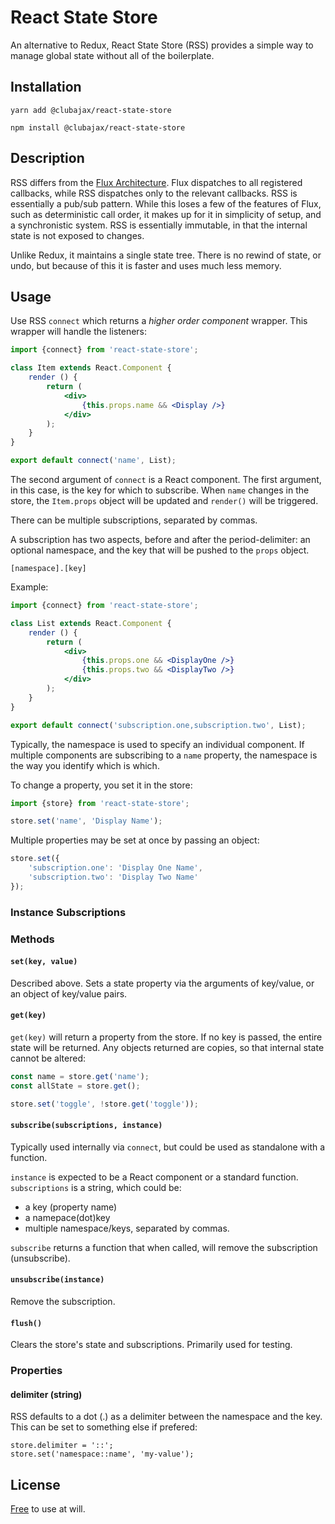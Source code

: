 # React State Store

An alternative to Redux, React State Store (RSS) provides a simple way to manage 
global state without all of the boilerplate.

## Installation

	yarn add @clubajax/react-state-store

	npm install @clubajax/react-state-store

## Description

RSS differs from the [Flux Architecture](http://facebook.github.io/flux/). Flux dispatches to 
all registered callbacks, while RSS dispatches only to the relevant callbacks. RSS is essentially 
a pub/sub pattern. While this loses a few of the features of Flux, such as deterministic call order,
it makes up for it in simplicity of setup, and a synchronistic system. RSS is essentially immutable, in that the internal state is not exposed to changes.

Unlike Redux, it maintains a single state tree. There is no rewind of state, or undo, but because 
of this it is faster and uses much less memory.

## Usage

Use RSS `connect` which returns a _higher order component_ wrapper. This wrapper will handle
the listeners:

```jsx harmony
import {connect} from 'react-state-store';

class Item extends React.Component {
	render () {
		return (
			<div>
				{this.props.name && <Display />}
			</div>
		);
	}
}

export default connect('name', List);
```
The second argument of `connect` is a React component. The first argument, in this case, is
the key for which to subscribe. When `name` changes in the store, the `Item.props` object 
will be updated and `render()` will be triggered.

There can be multiple subscriptions, separated by commas.

A subscription has two aspects, before and after the period-delimiter: an optional namespace, 
and the key that will be pushed to the `props` object.

    [namespace].[key]

Example:

```jsx harmony
import {connect} from 'react-state-store';

class List extends React.Component {
	render () {
		return (
			<div>
				{this.props.one && <DisplayOne />}
				{this.props.two && <DisplayTwo />}
			</div>
		);
	}
}

export default connect('subscription.one,subscription.two', List);
```
Typically, the namespace is used to specify an individual component. If multiple components are
subscribing to a `name` property, the namespace is the way you identify which is which.

To change a property, you set it in the store:

```jsx harmony
import {store} from 'react-state-store';

store.set('name', 'Display Name');
```
Multiple properties may be set at once by passing an object:

```jsx harmony
store.set({
	'subscription.one': 'Display One Name',
	'subscription.two': 'Display Two Name'
});
```

### Instance Subscriptions



### Methods

#### `set(key, value)`

Described above. Sets a state property via the arguments of key/value, or an object of key/value pairs.

#### `get(key)`

`get(key)` will return a property from the store. If no key is passed, the entire state will be
returned. Any objects returned are copies, so that internal state cannot be altered:
 
```jsx harmony
const name = store.get('name');
const allState = store.get();

store.set('toggle', !store.get('toggle'));
```

#### `subscribe(subscriptions, instance)`

Typically used internally via `connect`, but could be used as standalone with a function. 

`instance` is expected to be a React component or a standard function.
`subscriptions` is a string, which could be:
 * a key (property name)
 * a namepace(dot)key
 * multiple namespace/keys, separated by commas.
 
`subscribe` returns a function that when called, will remove the subscription (unsubscribe).

#### `unsubscribe(instance)`

Remove the subscription.

#### `flush()`

Clears the store's state and subscriptions. Primarily used for testing.

### Properties

#### delimiter (string)

RSS defaults to a dot (.) as a delimiter between the namespace and the key. This can be set to
something else if prefered:

    store.delimiter = '::';
    store.set('namespace::name', 'my-value');

## License

[Free](./LICENSE) to use at will.
